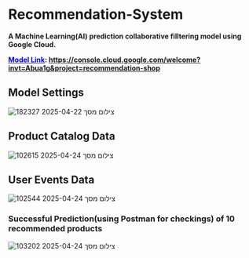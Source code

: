 # Recommendation-System

**A Machine Learning(AI) prediction collaborative filltering model using Google Cloud.**  

**<u><span style="color:blue;">Model Link</span></u>: https://console.cloud.google.com/welcome?invt=Abua1g&project=recommendation-shop**

## Model Settings
 ![צילום מסך 2025-04-22 182327](https://github.com/user-attachments/assets/9aec627f-651a-4e26-a7ac-4d7193b668ba)

## Product Catalog Data
 ![צילום מסך 2025-04-24 102615](https://github.com/user-attachments/assets/6e06ea4c-bfc4-4bea-a896-94a300bf02b4)
## User Events Data
![צילום מסך 2025-04-24 102544](https://github.com/user-attachments/assets/e721d778-747b-4685-9ec5-d799a9ee2544)
### Successful Prediction(using Postman for checkings) of 10 recommended products

![צילום מסך 2025-04-24 103202](https://github.com/user-attachments/assets/54ea48d2-31fe-4281-baa1-53c852b5e984)




